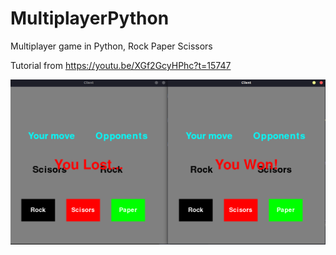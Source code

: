 # MultiplayerPython
Multiplayer game in Python, Rock Paper Scissors

Tutorial from https://youtu.be/XGf2GcyHPhc?t=15747

![Rock Paper Scissors screenshot](https://github.com/brccabral/MultiplayerPython/blob/master/Rock_Paper_Scisors.png)
